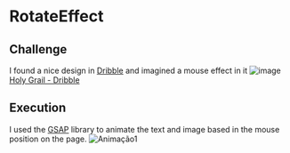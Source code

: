 # RotateEffect
## Challenge
I found a nice design in [Dribble](https://dribbble.com/) and imagined a mouse effect in it
![image](https://user-images.githubusercontent.com/6317729/223743984-10992045-780c-4cc6-bd75-1f4c4260a1a8.png)
[Holy Grail - Dribble](https://dribbble.com/shots/20118286-Holy-Grails-Art-Exhibition-Website)

## Execution

I used the [GSAP](https://greensock.com/gsap/) library to animate the text and image based in the mouse position on the page.
![Animação1](https://user-images.githubusercontent.com/6317729/223787592-69dc8790-ad94-4ff2-86cf-b45828419cd9.gif)
